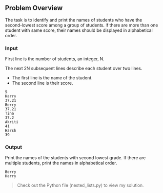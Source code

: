 ## Problem Overview
The task is to identify and print the names of students who have the second-lowest score among a group of students.
If there are more than one student with same score, their names should be displayed in alphabetical order.

### Input
First line is the number of students, an integer, N.

The next 2N subsequent lines describe each student over two lines.
- The first line is the name of the student.
- The second line is their score.
```
5
Harry
37.21
Berry
37.21
Tina
37.2
Akriti
41
Harsh
39
```

### Output
Print the names of the students with second lowest grade. If there are multiple students, print the names in alphabetical order.
```
Berry
Harry
```

> Check out the Python file (nested_lists.py) to view my solution.
